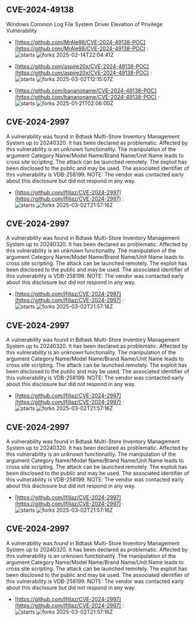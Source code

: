## CVE-2024-49138
 Windows Common Log File System Driver Elevation of Privilege Vulnerability

- [https://github.com/MrAle98/CVE-2024-49138-POC](https://github.com/MrAle98/CVE-2024-49138-POC) :  
![starts](https://img.shields.io/github/stars/MrAle98/CVE-2024-49138-POC.svg) 
![forks](https://img.shields.io/github/forks/MrAle98/CVE-2024-49138-POC.svg) 
2025-02-14T22:04:41Z

- [https://github.com/aspire20x/CVE-2024-49138-POC](https://github.com/aspire20x/CVE-2024-49138-POC) :  
![starts](https://img.shields.io/github/stars/aspire20x/CVE-2024-49138-POC.svg) 
![forks](https://img.shields.io/github/forks/aspire20x/CVE-2024-49138-POC.svg) 
2025-03-02T12:15:07Z

- [https://github.com/bananoname/CVE-2024-49138-POC](https://github.com/bananoname/CVE-2024-49138-POC) :  
![starts](https://img.shields.io/github/stars/bananoname/CVE-2024-49138-POC.svg) 
![forks](https://img.shields.io/github/forks/bananoname/CVE-2024-49138-POC.svg) 
2025-01-21T02:06:00Z

## CVE-2024-2997
 A vulnerability was found in Bdtask Multi-Store Inventory Management System up to 20240320. It has been declared as problematic. Affected by this vulnerability is an unknown functionality. The manipulation of the argument Category Name/Model Name/Brand Name/Unit Name leads to cross site scripting. The attack can be launched remotely. The exploit has been disclosed to the public and may be used. The associated identifier of this vulnerability is VDB-258199. NOTE: The vendor was contacted early about this disclosure but did not respond in any way.

- [https://github.com/lfillaz/CVE-2024-2997](https://github.com/lfillaz/CVE-2024-2997) :  
![starts](https://img.shields.io/github/stars/lfillaz/CVE-2024-2997.svg) 
![forks](https://img.shields.io/github/forks/lfillaz/CVE-2024-2997.svg) 
2025-03-02T21:57:16Z

## CVE-2024-2997
 A vulnerability was found in Bdtask Multi-Store Inventory Management System up to 20240320. It has been declared as problematic. Affected by this vulnerability is an unknown functionality. The manipulation of the argument Category Name/Model Name/Brand Name/Unit Name leads to cross site scripting. The attack can be launched remotely. The exploit has been disclosed to the public and may be used. The associated identifier of this vulnerability is VDB-258199. NOTE: The vendor was contacted early about this disclosure but did not respond in any way.

- [https://github.com/lfillaz/CVE-2024-2997](https://github.com/lfillaz/CVE-2024-2997) :  
![starts](https://img.shields.io/github/stars/lfillaz/CVE-2024-2997.svg) 
![forks](https://img.shields.io/github/forks/lfillaz/CVE-2024-2997.svg) 
2025-03-02T21:57:16Z

## CVE-2024-2997
 A vulnerability was found in Bdtask Multi-Store Inventory Management System up to 20240320. It has been declared as problematic. Affected by this vulnerability is an unknown functionality. The manipulation of the argument Category Name/Model Name/Brand Name/Unit Name leads to cross site scripting. The attack can be launched remotely. The exploit has been disclosed to the public and may be used. The associated identifier of this vulnerability is VDB-258199. NOTE: The vendor was contacted early about this disclosure but did not respond in any way.

- [https://github.com/lfillaz/CVE-2024-2997](https://github.com/lfillaz/CVE-2024-2997) :  
![starts](https://img.shields.io/github/stars/lfillaz/CVE-2024-2997.svg) 
![forks](https://img.shields.io/github/forks/lfillaz/CVE-2024-2997.svg) 
2025-03-02T21:57:16Z

## CVE-2024-2997
 A vulnerability was found in Bdtask Multi-Store Inventory Management System up to 20240320. It has been declared as problematic. Affected by this vulnerability is an unknown functionality. The manipulation of the argument Category Name/Model Name/Brand Name/Unit Name leads to cross site scripting. The attack can be launched remotely. The exploit has been disclosed to the public and may be used. The associated identifier of this vulnerability is VDB-258199. NOTE: The vendor was contacted early about this disclosure but did not respond in any way.

- [https://github.com/lfillaz/CVE-2024-2997](https://github.com/lfillaz/CVE-2024-2997) :  
![starts](https://img.shields.io/github/stars/lfillaz/CVE-2024-2997.svg) 
![forks](https://img.shields.io/github/forks/lfillaz/CVE-2024-2997.svg) 
2025-03-02T21:57:16Z

## CVE-2024-2997
 A vulnerability was found in Bdtask Multi-Store Inventory Management System up to 20240320. It has been declared as problematic. Affected by this vulnerability is an unknown functionality. The manipulation of the argument Category Name/Model Name/Brand Name/Unit Name leads to cross site scripting. The attack can be launched remotely. The exploit has been disclosed to the public and may be used. The associated identifier of this vulnerability is VDB-258199. NOTE: The vendor was contacted early about this disclosure but did not respond in any way.

- [https://github.com/lfillaz/CVE-2024-2997](https://github.com/lfillaz/CVE-2024-2997) :  
![starts](https://img.shields.io/github/stars/lfillaz/CVE-2024-2997.svg) 
![forks](https://img.shields.io/github/forks/lfillaz/CVE-2024-2997.svg) 
2025-03-02T21:57:16Z

